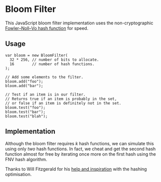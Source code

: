 Bloom Filter
============

This JavaScript bloom filter implementation uses the non-cryptographic
[Fowler–Noll–Vo hash function][1] for speed.

Usage
-----

    var bloom = new BloomFilter(
      32 * 256, // number of bits to allocate.
      16        // number of hash functions.
    );

    // Add some elements to the filter.
    bloom.add("foo");
    bloom.add("bar");

    // Test if an item is in our filter.
    // Returns true if an item is probably in the set,
    // or false if an item is definitely not in the set.
    bloom.test("foo");
    bloom.test("bar");
    bloom.test("blah");

Implementation
--------------

Although the bloom filter requires *k* hash functions, we can simulate this
using only *two* hash functions.  In fact, we cheat and get the second hash
function almost for free by iterating once more on the first hash using the FNV
hash algorithm.

Thanks to Will Fitzgerald for his [help and inspiration][2] with the hashing
optimisation.

[1]: http://isthe.com/chongo/tech/comp/fnv/
[2]: http://willwhim.wordpress.com/2011/09/03/producing-n-hash-functions-by-hashing-only-once/
